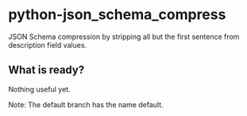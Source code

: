# python-json_schema_compress
JSON Schema compression by stripping all but the first sentence from description field values.

## What is ready?
Nothing useful yet.

Note: The default branch has the name default.
